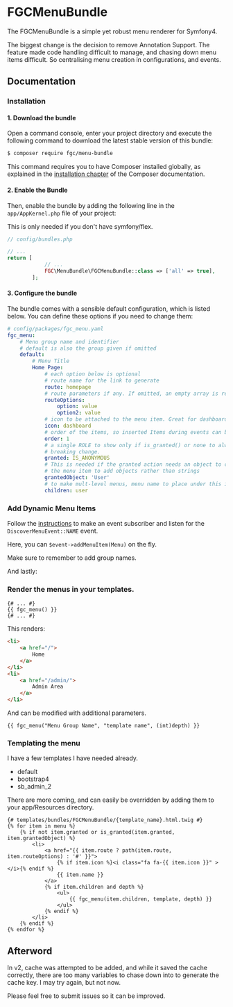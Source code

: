 # FGCMenuBundle
The FGCMenuBundle is a simple yet robust menu renderer for Symfony4.

The biggest change is the decision to remove Annotation Support. The feature made code handling difficult to manage, and
chasing down menu items difficult. So centralising menu creation in configurations, and events.
## Documentation
### Installation
#### 1. Download the bundle
Open a command console, enter your project directory and execute the following command to download the latest
stable version of this bundle:
```bash
$ composer require fgc/menu-bundle
```
This command requires you to have Composer installed globally, as explained in the 
[installation chapter](https://getcomposer.org/doc/00-intro.md) of the Composer documentation.
#### 2. Enable the Bundle
Then, enable the bundle by adding the following line in the ```app/AppKernel.php``` file of your project:

This is only needed if you don't have symfony/flex.
```php
// config/bundles.php

// ...
return [
            // ...
            FGC\MenuBundle\FGCMenuBundle::class => ['all' => true],
        ];
```
#### 3. Configure the bundle
The bundle comes with a sensible default configuration, which is listed below. You can define these options 
if you need to change them:
```yaml
# config/packages/fgc_menu.yaml
fgc_menu:
    # Menu group name and identifier
    # default is also the group given if omitted
    default:
        # Menu Title
        Home Page:
            # each option below is optional
            # route name for the link to generate
            route: homepage
            # route parameters if any. If omitted, an empty array is returned
            routeOptions: 
                option: value
                option2: value
            # icon to be attached to the menu item. Great for dashboards
            icon: dashboard
            # order of the items, so inserted Items during events can be integrated smoothly
            order: 1
            # a single ROLE to show only if is_granted() or none to always show This was previously ROLE, and is a 
            # breaking change.
            granted: IS_ANONYMOUS
            # This is needed if the granted action needs an object to check against. You may need to dynamically add
            # the menu item to add objects rather than strings
            grantedObject: 'User'
            # to make mult-level menus, menu name to place under this item.
            children: user
```

### Add Dynamic Menu Items
Follow the [instructions](https://symfony.com/doc/current/components/event_dispatcher.html#using-event-subscribers) to make
an event subscriber and listen for the ``DiscoverMenuEvent::NAME`` event.

Here, you can ``$event->addMenuItem(Menu)`` on the fly.

Make sure to remember to add group names.

And lastly:
 
### Render the menus in your templates.

```twig
{# ... #}
{{ fgc_menu() }}
{# ... #}
```

This renders:

```html
<li>
    <a href="/">
        Home
    </a>
</li>
<li>
    <a href="/admin/">
        Admin Area
    </a>
</li>    
```
And can be modified with additional parameters.
```twig
{{ fgc_menu("Menu Group Name", "template name", (int)depth) }}
```
### Templating the menu
I have a few templates I have needed already.
* default
* bootstrap4
* sb_admin_2

There are more coming, and can easily be overridden by adding them to your app/Resources directory.
```twig
{# templates/bundles/FGCMenuBundle/{template_name}.html.twig #}
{% for item in menu %}
    {% if not item.granted or is_granted(item.granted, item.grantedObject) %}
        <li>
            <a href="{{ item.route ? path(item.route, item.routeOptions) : '#' }}">
                {% if item.icon %}<i class="fa fa-{{ item.icon }}" ></i>{% endif %}
                {{ item.name }}
            </a>
            {% if item.children and depth %}
                <ul>
                    {{ fgc_menu(item.children, template, depth) }}
                </ul>
            {% endif %}
        </li>
    {% endif %}
{% endfor %}
```
## Afterword
In v2, cache was attempted to be added, and while it saved the cache correctly, there are too many variables to chase 
down into to generate the cache key. I may try again, but not now.

Please feel free to submit issues so it can be improved.
